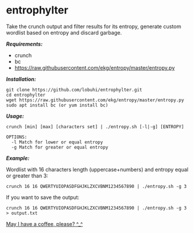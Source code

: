 # entrophylter
Take the crunch output and filter results for its entropy, generate custom wordlist based on entropy and discard garbage.

***Requirements:***
- crunch
- bc
- https://raw.githubusercontent.com/ekg/entropy/master/entropy.py

***Installation:***
```
git clone https://github.com/lobuhi/entrophylter.git
cd entrophylter
wget https://raw.githubusercontent.com/ekg/entropy/master/entropy.py
sudo apt install bc (or yum install bc)
```
***Usage:***
```
crunch [min] [max] [characters set] | ./entropy.sh [-l|-g] [ENTROPY]

OPTIONS:
  -l Match for lower or equal entropy
  -g Match for greater or equal entropy
```
***Example:***

Wordlist with 16 characters length (uppercase+numbers) and entropy equal or greater than 3:
```
crunch 16 16 QWERTYUIOPASDFGHJKLZXCVBNM1234567890 | ./entropy.sh -g 3
```
If you want to save the output:
```
crunch 16 16 QWERTYUIOPASDFGHJKLZXCVBNM1234567890 | ./entropy.sh -g 3 > output.txt
```
[May I have a coffee, please? ^_^](https://www.buymeacoffee.com/lobuhi)
